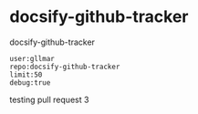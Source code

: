 # docsify-github-tracker
docsify-github-tracker


```githubtracker
user:gllmar
repo:docsify-github-tracker
limit:50
debug:true
```

testing pull request 3